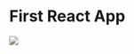 # First React App

![](https://img.shields.io/badge/React-20232A?style=for-the-badge&logo=react&logoColor=61DAFB)
